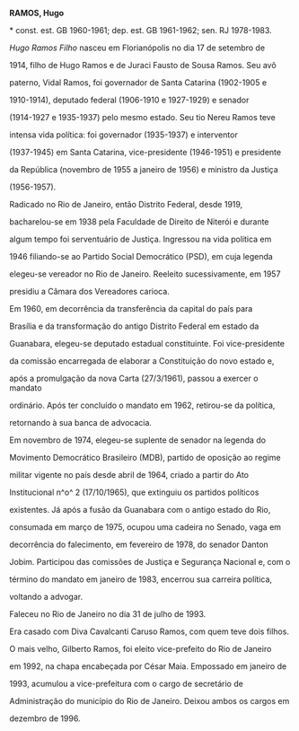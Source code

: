 **RAMOS, Hugo**



\* const. est. GB 1960-1961; dep. est. GB 1961-1962; sen. RJ 1978-1983.



*Hugo Ramos Filho* nasceu em Florianópolis no dia 17 de setembro de

1914, filho de Hugo Ramos e de Juraci Fausto de Sousa Ramos. Seu avô

paterno, Vidal Ramos, foi governador de Santa Catarina (1902-1905 e

1910-1914), deputado federal (1906-1910 e 1927-1929) e senador

(1914-1927 e 1935-1937) pelo mesmo estado. Seu tio Nereu Ramos teve

intensa vida política: foi governador (1935-1937) e interventor

(1937-1945) em Santa Catarina, vice-presidente (1946-1951) e presidente

da República (novembro de 1955 a janeiro de 1956) e ministro da Justiça

(1956-1957).



Radicado no Rio de Janeiro, então Distrito Federal, desde 1919,

bacharelou-se em 1938 pela Faculdade de Direito de Niterói e durante

algum tempo foi serventuário de Justiça. Ingressou na vida política em

1946 filiando-se ao Partido Social Democrático (PSD), em cuja legenda

elegeu-se vereador no Rio de Janeiro. Reeleito sucessivamente, em 1957

presidiu a Câmara dos Vereadores carioca.



Em 1960, em decorrência da transferência da capital do país para

Brasília e da transformação do antigo Distrito Federal em estado da

Guanabara, elegeu-se deputado estadual constituinte. Foi vice-presidente

da comissão encarregada de elaborar a Constituição do novo estado e,

após a promulgação da nova Carta (27/3/1961), passou a exercer o mandato

ordinário. Após ter concluído o mandato em 1962, retirou-se da política,

retornando à sua banca de advocacia.



Em novembro de 1974, elegeu-se suplente de senador na legenda do

Movimento Democrático Brasileiro (MDB), partido de oposição ao regime

militar vigente no país desde abril de 1964, criado a partir do Ato

Institucional n^o^ 2 (17/10/1965), que extinguiu os partidos políticos

existentes. Já após a fusão da Guanabara com o antigo estado do Rio,

consumada em março de 1975, ocupou uma cadeira no Senado, vaga em

decorrência do falecimento, em fevereiro de 1978, do senador Danton

Jobim. Participou das comissões de Justiça e Segurança Nacional e, com o

término do mandato em janeiro de 1983, encerrou sua carreira política,

voltando a advogar.



Faleceu no Rio de Janeiro no dia 31 de julho de 1993.



Era casado com Diva Cavalcanti Caruso Ramos, com quem teve dois filhos.

O mais velho, Gilberto Ramos, foi eleito vice-prefeito do Rio de Janeiro

em 1992, na chapa encabeçada por César Maia. Empossado em janeiro de

1993, acumulou a vice-prefeitura com o cargo de secretário de

Administração do município do Rio de Janeiro. Deixou ambos os cargos em

dezembro de 1996.



